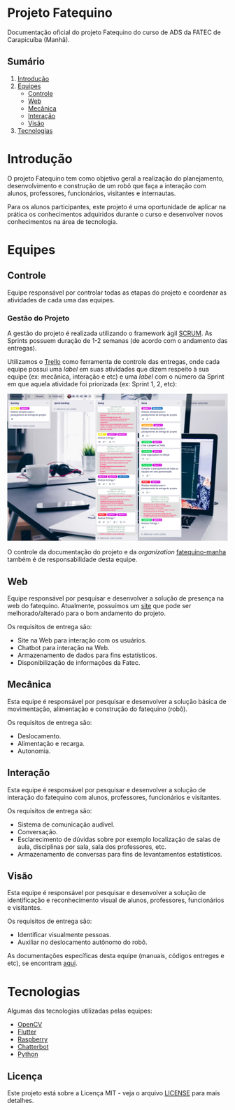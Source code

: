 # Projeto Fatequino

Documentação oficial do projeto Fatequino do curso de ADS da FATEC de Carapicuíba (Manhã).

## Sumário

1. [Introdução](#introdução)
2. [Equipes](#equipes)
    * [Controle](#controle)
    * [Web](#web)
    * [Mecânica](#mecânica)
    * [Interação](#interacão)
    * [Visão](#visão)
3. [Tecnologias](#tecnologias)


# Introdução

O projeto Fatequino tem como objetivo geral a realização do planejamento, desenvolvimento e construção de um robô que faça a interação com alunos, professores, funcionários, visitantes e internautas.

Para os alunos participantes, este projeto é uma oportunidade de aplicar na prática os conhecimentos adquiridos durante o curso e desenvolver novos conhecimentos na área de tecnologia.

# Equipes

## Controle

Equipe responsável por controlar todas as etapas do projeto e coordenar as atividades de cada uma das equipes.

### Gestão do Projeto

A gestão do projeto é realizada utilizando o framework ágil [SCRUM](https://www.scrum.org/resources/what-is-scrum?gclid=EAIaIQobChMI0oXZ96Tf5AIViIaRCh0nYwh_EAAYASAAEgJSqfD_BwE). As Sprints possuem duração de 1-2 semanas (de acordo com o andamento das entregas).

Utilizamos o [Trello](http://trello.com/) como ferramenta de controle das entregas, onde cada equipe possui uma _label_ em suas atividades que dizem respeito à sua equipe (ex: mecânica, interação e etc) e uma _label_ com o número da Sprint em que aquela atividade foi priorizada (ex: Sprint 1, 2, etc):

![](imgs/trello.png)

O controle da documentação do projeto e da _organization_ [fatequino-manha](https://github.com/fatequino-manha) também é de responsabilidade desta equipe.

## Web

Equipe responsável por pesquisar e desenvolver a solução de presença na web do fatequino. Atualmente, possuímos um [site](https://fatequino.com.br/) que pode ser melhorado/alterado para o bom andamento do projeto.

Os requisitos de entrega são:

- Site na Web para interação com os usuários.
- Chatbot para interação na Web.
- Armazenamento de dados para fins estatísticos.
- Disponibilização de informações da Fatec.


## Mecânica

Esta equipe é responsável por pesquisar e desenvolver a solução básica de movimentação, alimentação e construção do fatequino (robô).

Os requisitos de entrega são:

- Deslocamento.
- Alimentação e recarga.
- Autonomia.

## Interação

Esta equipe é responsável por pesquisar e desenvolver a solução de interação do fatequino com alunos, professores, funcionários e visitantes. 

Os requisitos de entrega são:

- Sistema de comunicação audível.
- Conversação.
- Esclarecimento de dúvidas sobre por exemplo localização de salas de aula, disciplinas por sala, sala dos professores, etc.
- Armazenamento de conversas para fins de levantamentos estatísticos.

## Visão

Esta equipe é responsável por pesquisar e desenvolver a solução de identificação e reconhecimento visual de alunos, professores, funcionários e visitantes.

Os requisitos de entrega são:

- Identificar visualmente pessoas.
- Auxiliar no deslocamento autônomo do robô.

As documentações específicas desta equipe (manuais, códigos entreges e etc), se encontram [aqui](visao/README.md).

# Tecnologias

Algumas das tecnologias utilizadas pelas equipes:

- [OpenCV](https://opencv.org/)
- [Flutter](https://flutter.dev/)
- [Raspberry](https://www.raspberrypi.org/)
- [Chatterbot](https://chatterbot.readthedocs.io/en/stable/)
- [Python](https://www.python.org/)


## Licença

Este projeto está sobre a Licença MIT - veja o arquivo [LICENSE](LICENSE) para mais detalhes.
